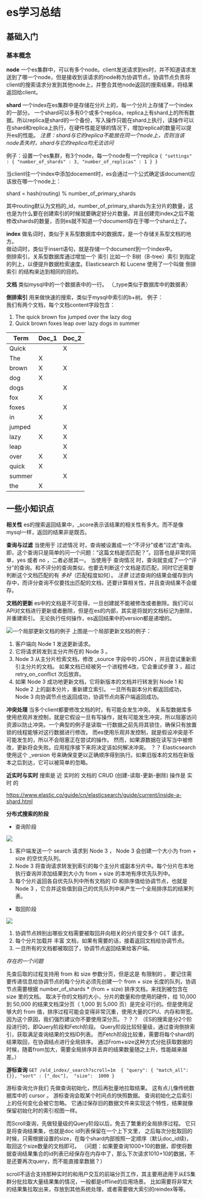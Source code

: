 # es学习总结

## 基础入门
### 基本概念
**node**
一个es集群中，可以有多个node。client发送请求到es时，并不知道请求发送到了哪一个node，但是接收到该请求的node称为协调节点，协调节点负责将client的搜索请求分发到其他node上，并整合其他node返回的搜索结果，将结果返回给client。

**shard**
一个index在es集群中是存储在分片上的，每一个分片上存储了一个index的一部分。
一个shard可以多有0个或多个replica，replica上有shard上的所有数据。所以replica是shard的一个备份，写入操作只能在shard上执行，读操作可以在shard和replica上执行，在硬件性能足够的情况下，增加replica的数量可以提升es的性能。
*注意：shard与它的replica不能放在同一个node上，否则当该node丢失时，shard与它的replica均无法访问*

例子：设置一个es集群，有3个node，每一个node有一个replica
`{
   "settings" : {
      "number_of_shards" : 3,
      "number_of_replicas" : 1
   }
}`

当client往一个index中添加docement时，es会通过一个公式确定该document应该放在哪一个node上：

shard = hash(routing) % number_of_primary_shards

其中routing默认为文档的_id，number_of_primary_shards为主分片的数量，这也是为什么要在创建索引的时候就要确定好分片数量。并且创建完index之后不能修改shards的数量，否则es就不知道一个document存在于哪一个shard上了。

**index**
做名词时，类似于关系型数据库中的数据库，是一个存储关系型文档的地方。  
做动词时，类似于insert语句，就是存储一个document到一个index中。  
倒排索引，关系型数据库通过增加一个 索引 比如一个 B树（B-tree）索引 到指定的列上，以便提升数据检索速度。Elasticsearch 和 Lucene 使用了一个叫做 倒排索引 的结构来达到相同的目的。  

**文档**
类似mysql中的一个数据表中的一行。
（_type类似于数据库中的数据表）

**倒排索引**
用来做快速的搜索，类似于mysql中索引的b+树。 
例子：   
我们有两个文档，每个文档content字段包含：   
1. The quick brown fox jumped over the lazy dog
2. Quick brown foxes leap over lazy dogs in summer

|Term	|  Doc_1  | Doc_2|
|-------|---------|------|
|Quick	|	      |   X|
|The	|   X     |      |     
|brown	|   X	  |   X|
|dog	|   X     |      |      
|dogs	|	      |   X|
|fox	|   X     |      |     
|foxes	|	      |   X|
|in		|   X     |      |        
|jumped	|         |   X|
|lazy	|   X	  |   X|
|leap	|	      |   X|
|over	|   X	  |   X|
|quick	|   X     |      |    
|summer	|	      |   X|
|the	|   X     |      |  


## 一些小知识点

**相关性**
es的搜索返回结果中，_score表示该结果的相关性有多大。而不是像mysql一样，返回的结果非是既否。

**查询与过滤**
当使用于 过滤情况 时，查询被设置成一个“不评分”或者“过滤”查询。即，这个查询只是简单的问一个问题：“这篇文档是否匹配？”。回答也是非常的简单，yes 或者 no ，二者必居其一。
当使用于 查询情况 时，查询就变成了一个“评分”的查询。和不评分的查询类似，也要去判断这个文档是否匹配，同时它还需要判断这个文档匹配的有 _多好_（匹配程度如何）。
*注意*
过滤查询的结果会缓存到内存中，而评分查询不仅要找出匹配的文档，还要计算相关性，并且查询结果不会缓存。

**文档的更新**
es中的文档是不可变得，一旦创建就不能被修改或者删除。我们可以API对文档进行更新或者删除，但是在es的内部，其实是将就的文档标记为删除，并重建索引。
无论执行任何操作，es返回结果中的version都是递增的。

![一个局部更新文档的例子](https://www.elastic.co/guide/cn/elasticsearch/guide/current/images/elas_0404.png)
上图是一个局部更新文档的例子：

1. 客户端向 Node 1 发送更新请求。
2. 它将请求转发到主分片所在的 Node 3 。
3. Node 3 从主分片检索文档，修改 _source 字段中的 JSON ，并且尝试重新索引主分片的文档。 如果文档已经被另一个进程修4改，它会重试步骤 3 ，超过 retry_on_conflict 次后放弃。
4. 如果 Node 3 成功地更新文档，它将新版本的文档并行转发到 Node 1 和 Node 2 上的副本分片，重新建立索引。 一旦所有副本分片都返回成功， Node 3 向协调节点也返回成功，协调节点向客户端返回成功。

**冲突处理**
当多个client都要修改文档的时，有可能会发生冲突。
关系型数据库多使用悲观并发控制，就是它假设一旦有写操作，就有可能发生冲突，所以阻塞访问资源以防止冲突。一个典型的例子是读取一行数据之前先将其锁住，确保只有放置锁的线程能够对这行数据进行修改。
而es使用乐观并发控制，就是假设冲突是不可能发生的，所以不会阻塞正在尝试的操作。 然而，如果源数据在读写当中被修改，更新将会失败。应用程序接下来将决定该如何解决冲突。 ？？
Elasticsearch 使用这个 _version 号来确保变更以正确顺序得到执行。如果旧版本的文档在新版本之后到达，它可以被简单的忽略。

**近实时与实时**
搜索是 近 实时的
文档的 CRUD (创建-读取-更新-删除) 操作是 实时 的

https://www.elastic.co/guide/cn/elasticsearch/guide/current/inside-a-shard.html

**分布式搜索的阶段**

* 查询阶段

![](https://www.elastic.co/guide/cn/elasticsearch/guide/current/images/elas_0901.png)

1. 客户端发送一个 search 请求到 Node 3 ， Node 3 会创建一个大小为 from + size 的空优先队列。
2. Node 3 将查询请求转发到索引的每个主分片或副本分片中。每个分片在本地执行查询并添加结果到大小为 from + size 的本地有序优先队列中。
3. 每个分片返回各自优先队列中所有文档的 ID 和排序值给协调节点，也就是 Node 3 ，它合并这些值到自己的优先队列中来产生一个全局排序后的结果列表。

* 取回阶段

![](https://www.elastic.co/guide/cn/elasticsearch/guide/current/images/elas_0902.png)

1. 协调节点辨别出哪些文档需要被取回并向相关的分片提交多个 GET 请求。
2. 每个分片加载并 丰富 文档，如果有需要的话，接着返回文档给协调节点。
3. 一旦所有的文档都被取回了，协调节点返回结果给客户端。

*存在的一个问题*

先查后取的过程支持用 from 和 size 参数分页，但是这是 有限制的 。 要记住需要传递信息给协调节点的每个分片必须先创建一个 from + size 长度的队列，协调节点需要根据 number_of_shards * (from + size) 排序文档，来找到被包含在 size 里的文档。
取决于你的文档的大小，分片的数量和你使用的硬件，给 10,000 到 50,000 的结果文档深分页（ 1,000 到 5,000 页）是完全可行的。但是使用足够大的 from 值，排序过程可能会变得非常沉重，使用大量的CPU、内存和带宽。因为这个原因，我们强烈建议你不要使用深分页。？？？
（ES的搜索是分2个阶段进行的，即Query阶段和Fetch阶段。  Query阶段比较轻量级，通过查询倒排索引，获取满足查询结果的文档ID列表。  而Fetch阶段比较重，需要将每个shard的结果取回，在协调结点进行全局排序。  通过From+size这种方式分批获取数据的时候，随着from加大，需要全局排序并丢弃的结果数量随之上升，性能越来越差。）

**游标查询**
`GET /old_index/_search?scroll=1m 
{
    "query": { "match_all": {}},
    "sort" : ["_doc"], 
    "size":  1000
}`

游标查询允许我们 先做查询初始化，然后再批量地拉取结果。 这有点儿像传统数据库中的 cursor 。
游标查询会取某个时间点的快照数据。 查询初始化之后索引上的任何变化会被它忽略。 它通过保存旧的数据文件来实现这个特性，结果就像保留初始化时的索引视图一样。

而Scroll查询，先做轻量级的Query阶段以后，免去了繁重的全局排序过程。 它只是将查询结果集，也就是doc id列表保留在一个上下文里， 之后每次分批取回的时候，只需根据设置的size，在每个shard内部按照一定顺序（默认doc_id续)， 取回这个size数量的文档即可。 （问题：如果要查询1000+10的数据，即使将数据查询结果集合的id列表已经保存在内存中了，那么下次请求1010+10的数据，不是还要再次query，而不能直接拿数据？）

scroll不适合支持那种实时的和用户交互的前端分页工作，其主要用途用于从ES集群分批拉取大量结果集的情况，一般都是offline的应用场景。  比如需要将非常大的结果集拉取出来，存放到其他系统处理，或者需要做大索引的reindex等等。





